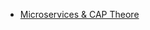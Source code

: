 - [Microservices & CAP Theore](https://blog.kloia.com/distributed-computing-in-microservices-cap-theorem-253c16017a99)